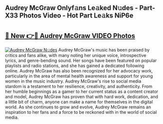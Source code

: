 ## Audrey McGraw Onlyf𝚊ns Le𝚊ked N𝚞des - Part-X33 Photos Video - Hot Part Le𝚊ks NiP6e

# <h2><a href="http://ab4029.deff.icu/?id=Audrey+McGraw">🔗 New 👉🔴 Audrey McGraw VIDEO Photos</a></h2>

[![Audrey McGraw N𝚞des](https://i.imgur.com/rIISA9y.gif)](http://ab4029.deff.icu/?id=Audrey+McGraw)
Audrey McGraw's music has been praised by critics and fans alike, with many noting her unique voice, introspective lyrics, and genre-bending sound. Her songs have been featured on popular playlists and radio stations, and she has gained a dedicated following online. Audrey McGraw has also been recognized for her advocacy work, particularly in the area of mental health awareness and support for young women in the music industry. Audrey McGraw's rise to social media stardom is a testament to her resilience, creativity, and authenticity. From her humble beginnings as a gamer to her current status as a content creator and model, Audrey McGraw has proven that with hard work, dedication, and a little bit of charm, anyone can make a name for themselves in the digital world. As she continues to grow and evolve, Audrey McGraw remains an inspiration to her fans and a force to be reckoned with in the world of social media.
